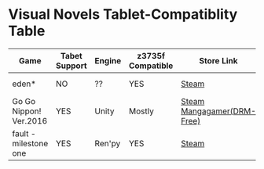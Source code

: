 # Visual Novels Tablet-Compatiblity Table 

| Game  | Tabet Support  | Engine  | z3735f Compatible | Store Link  | Notes | Video |
| -------------  | ------------- | ------------- | ------------- | ------------- | ------------- | ------------- |
| eden*  | NO | ?? | YES | [Steam](http://store.steampowered.com/app/315810/eden/) | Virtual Pointer | N/A
| Go Go Nippon! Ver.2016 | YES | Unity | Mostly | [Steam](http://store.steampowered.com/app/534840/Go_Go_Nippon_2016/) [Mangagamer(DRM-Free)](http://www.mangagamer.com/detail.php?goods_type=1&product_code=197) | | N/A
| fault - milestone one  | YES | Ren'py | YES | [Steam](http://store.steampowered.com/app/315810/eden/) |  | N/A
